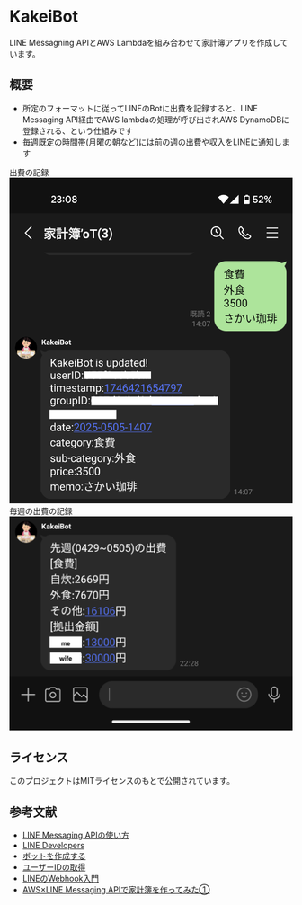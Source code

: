 # KakeiBot

LINE Messagning APIとAWS Lambdaを組み合わせて家計簿アプリを作成しています。

## 概要

- 所定のフォーマットに従ってLINEのBotに出費を記録すると、LINE Messaging API経由でAWS lambdaの処理が呼び出されAWS DynamoDBに登録される、という仕組みです
- 毎週既定の時間帯(月曜の朝など)には前の週の出費や収入をLINEに通知します

<!-- Insert image -->
出費の記録
![](./img/record_01.png)
毎週の出費の記録
![](./img/weekly_notify_01.png)

## ライセンス

このプロジェクトはMITライセンスのもとで公開されています。

## 参考文献
- [LINE Messaging APIの使い方](https://note.com/tomisan/n/ne5d7fbd55507)
- [LINE Developers](https://developers.line.biz/ja/)
- [ボットを作成する](https://developers.line.biz/ja/docs/messaging-api/building-bot/)
- [ユーザーIDの取得](https://developers.line.biz/ja/docs/messaging-api/getting-user-ids/#page-title)
- [LINEのWebhook入門](https://lineapiusecase.com/ja/api/webhook.html)
- [AWS×LINE Messaging APIで家計簿を作ってみた①](https://zenn.dev/tn_a/articles/649c57463de040)
